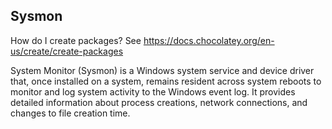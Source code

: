 ﻿## Sysmon
How do I create packages? See https://docs.chocolatey.org/en-us/create/create-packages

System Monitor (Sysmon) is a Windows system service and device driver that, once installed on a system, remains resident across system reboots to monitor and log system activity to the Windows event log. It provides detailed information about process creations, network connections, and changes to file creation time.
